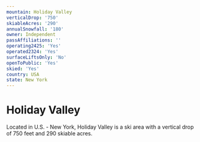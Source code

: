 ```yaml
---
mountain: Holiday Valley
verticalDrop: '750'
skiableAcres: '290'
annualSnowfall: '180'
owner: Independent
passAffiliations: ''
operating2425: 'Yes'
operated2324: 'Yes'
surfaceLiftsOnly: 'No'
openToPublic: 'Yes'
skied: 'Yes'
country: USA
state: New York
---
```


# Holiday Valley

Located in U.S. - New York, Holiday Valley is a ski area with a vertical drop of 750 feet and 290 skiable acres.
